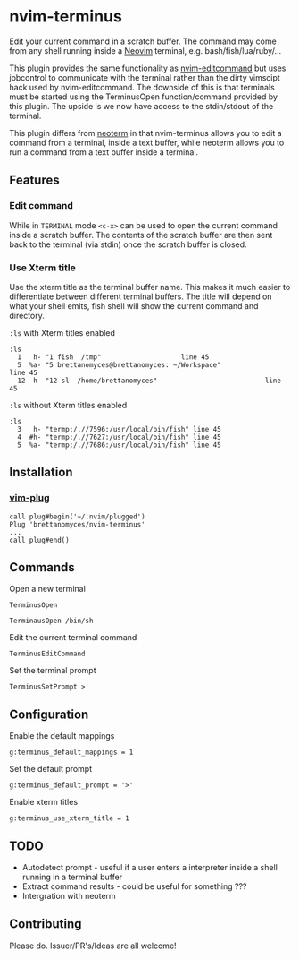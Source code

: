 # nvim-terminus

Edit your current command in a scratch buffer. The command may come from any
shell running inside a [Neovim](https://github.com/neovim/neovim) terminal,
e.g.  bash/fish/lua/ruby/... 

This plugin provides the same functionality as
[nvim-editcommand](https://github.com/brettanomyces/nvim-editcommand) but uses
jobcontrol to communicate with the terminal rather than the dirty vimscipt hack
used by nvim-editcommand. The downside of this is that terminals must be
started using the TerminusOpen function/command provided by this plugin. The
upside is we now have access to the stdin/stdout of the terminal.

This plugin differs from [neoterm](https://github.com/kassio/neoterm) in that
nvim-terminus allows you to edit a command from a terminal, inside a text buffer, while
neoterm allows you to run a command from a text buffer inside a terminal.

## Features

### Edit command

While in `TERMINAL` mode `<c-x>` can be used to open the current command inside a scratch buffer. The contents of the scratch buffer are then sent back to the terminal (via stdin) once the scratch buffer is closed.

### Use Xterm title

Use the xterm title as the terminal buffer name. This makes it much easier to differentiate between different terminal buffers. The title will depend on what your shell emits, fish shell will show the current command and directory.

`:ls` with Xterm titles enabled 

    :ls
      1   h- "1 fish  /tmp"                    line 45
      5  %a- "5 brettanomyces@brettanomyces: ~/Workspace"                    line 45
      12  h- "12 sl  /home/brettanomyces"                           line 45

`:ls` without Xterm titles enabled

    :ls
      3   h- "termp:/.//7596:/usr/local/bin/fish" line 45
      4  #h- "termp:/.//7627:/usr/local/bin/fish" line 45
      5  %a- "termp:/.//7686:/usr/local/bin/fish" line 45

## Installation

### [vim-plug](https://github/junegunn/vim-plug)

    call plug#begin('~/.nvim/plugged')
    Plug 'brettanomyces/nvim-terminus'
    ...
    call plug#end()

## Commands

Open a new terminal

    TerminusOpen

    TerminausOpen /bin/sh

Edit the current terminal command

    TerminusEditCommand

Set the terminal prompt

    TerminusSetPrompt >

## Configuration

Enable the default mappings

    g:terminus_default_mappings = 1
   
Set the default prompt 

    g:terminus_default_prompt = '>'

Enable xterm titles

    g:terminus_use_xterm_title = 1

## TODO

* Autodetect prompt - useful if a user enters a interpreter inside a shell running in a terminal buffer
* Extract command results - could be useful for something ???
* Intergration with neoterm

## Contributing

Please do. Issuer/PR's/Ideas are all welcome!


